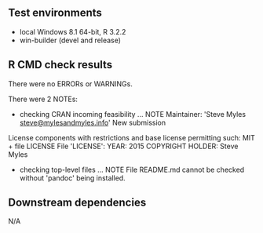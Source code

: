 ## Test environments
* local Windows 8.1 64-bit, R 3.2.2
* win-builder (devel and release)

## R CMD check results
There were no ERRORs or WARNINGs.

There were 2 NOTEs:
* checking CRAN incoming feasibility ... NOTE
Maintainer: 'Steve Myles <steve@mylesandmyles.info>'
New submission

License components with restrictions and base license permitting such:
  MIT + file LICENSE
File 'LICENSE':
  YEAR: 2015
  COPYRIGHT HOLDER: Steve Myles

* checking top-level files ... NOTE
File README.md cannot be checked without 'pandoc' being installed.

## Downstream dependencies
N/A
